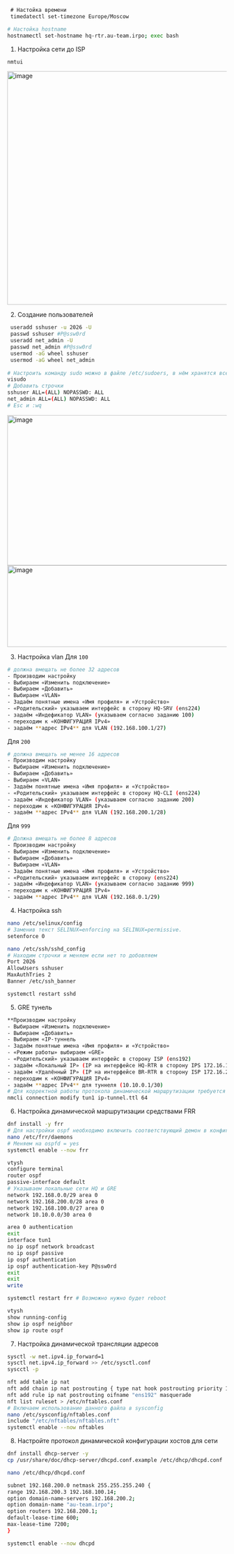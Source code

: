 ```bash
 # Настойка времени
 timedatectl set-timezone Europe/Moscow
```

```bash
# Настойка hostname
hostnamectl set-hostname hq-rtr.au-team.irpo; exec bash
```

1. Настройка сети до ISP
```bash
nmtui
```
<img width="782" height="535" alt="image" src="https://github.com/user-attachments/assets/eae9d9da-969e-47c1-b0c9-d6d7ffc08b07" />

2. Создание пользователей
```bash
 useradd sshuser -u 2026 -U
 passwd sshuser #P@ssw0rd
 useradd net_admin -U
 passwd net_admin #P@ssw0rd
 usermod -aG wheel sshuser
 usermod -aG wheel net_admin
 
# Настроить команду sudo можно в файле /etc/sudoers, в нём хранятся все нужные параметры.
visudo
# Добавить строчки
sshuser ALL=(ALL) NOPASSWD: ALL
net_admin ALL=(ALL) NOPASSWD: ALL
# Esc и :wq
```
<img width="797" height="344" alt="image" src="https://github.com/user-attachments/assets/52cc290f-a12c-4dd9-a764-30ca6e554694" />
<img width="873" height="187" alt="image" src="https://github.com/user-attachments/assets/eeae9a64-3d74-4f3f-b369-88d4a0a38464" />


3. Настройка vlan
Для `100`
```bash
# должна вмещать не более 32 адресов
- Производим настройку
- Выбираем «Изменить подключение»
- Выбираем «Добавить»
- Выбираем «VLAN»
- Задаём понятные имена «Имя профиля» и «Устройство»
- «Родительский» указываем интерфейс в сторону HQ-SRV (ens224)
- задаём «Индефикатор VLAN» (указываем согласно заданию 100)
- переходим к «КОНФИГУРАЦИЯ IPv4»
- задаём **адрес IPv4** для VLAN (192.168.100.1/27)
```

Для `200`
```bash
# должна вмещать не менее 16 адресов
- Производим настройку
- Выбираем «Изменить подключение»
- Выбираем «Добавить»
- Выбираем «VLAN»
- Задаём понятные имена «Имя профиля» и «Устройство»
- «Родительский» указываем интерфейс в сторону HQ-CLI (ens224)
- задаём «Индефикатор VLAN» (указываем согласно заданию 200)
- переходим к «КОНФИГУРАЦИЯ IPv4»
- задаём **адрес IPv4** для VLAN (192.168.200.1/28)
```

Для `999`
```bash
# Должна вмещать не более 8 адресов
- Производим настройку
- Выбираем «Изменить подключение»
- Выбираем «Добавить»
- Выбираем «VLAN»
- Задаём понятные имена «Имя профиля» и «Устройство»
- «Родительский» указываем интерфейс в сторону (ens224)
- задаём «Индефикатор VLAN» (указываем согласно заданию 999)
- переходим к «КОНФИГУРАЦИЯ IPv4»
- задаём **адрес IPv4** для VLAN (192.168.0.1/29)
```

4. Настройка ssh
```bash
nano /etc/selinux/config
# Заменив текст SELINUX=enforcing на SELINUX=permissive.
setenforce 0
```

```bash
nano /etc/ssh/sshd_config
# Находим строчки и меняем если нет то добовляем
Port 2026
AllowUsers sshuser
MaxAuthTries 2
Banner /etc/ssh_banner

systemctl restart sshd
```

5. GRE тунель
```bash
**Производим настройку
- Выбираем «Изменить подключение»
- Выбираем «Добавить»
- Выбираем «IP-туннель
- Задаём понятные имена «Имя профиля» и «Устройство»
- «Режим работы» выбираем «GRE»
- «Родительский» указываем интерфейс в сторону ISP (ens192)
- задаём «Локальный IP» (IP на интерфейсе HQ-RTR в сторону IPS 172.16.1.2)
- задаём «Удалённый IP» (IP на интерфейсе BR-RTR в сторону ISP 172.16.2.2)
- переходим к «КОНФИГУРАЦИЯ IPv4»
- задаём **адрес IPv4** для туннеля (10.10.0.1/30)
# Для корректной работы протокола динамической маршрутизации требуется увеличить параметр TTL на интерфейсе туннеля:
nmcli connection modify tun1 ip-tunnel.ttl 64
```

6. Настройка динамической маршрутизации средствами FRR
```bash
dnf install -y frr
# Для настройки ospf необходимо включить соответствующий демон в конфигурации /etc/frr/daemons
nano /etc/frr/daemons
# Меняем на ospfd = yes
systemctl enable --now frr
```

```bash
vtysh
configure terminal
router ospf
passive-interface default
# Указываем локальные сети HQ и GRE 
network 192.168.0.0/29 area 0
network 192.168.200.0/28 area 0
network 192.168.100.0/27 area 0
network 10.10.0.0/30 area 0

area 0 authentication
exit
interface tun1
no ip ospf network broadcast
no ip ospf passive
ip ospf authentication
ip ospf authentication-key P@ssw0rd 
exit
exit
write

systemctl restart frr # Возможно нужно будет reboot
```

```bash
vtysh
show running-config
show ip ospf neighbor
show ip route ospf
```

7. Настройка динамической трансляции адресов
```bash
sysctl -w net.ipv4.ip_forward=1
sysctl net.ipv4.ip_forward >> /etc/sysctl.conf
syscctl -p 

nft add table ip nat
nft add chain ip nat postrouting { type nat hook postrouting priority 100 \; }
nft add rule ip nat postrouting oifname "ens192" masquerade
nft list ruleset > /etc/nftables.conf
# Включаем использование данного файла в sysconfig
nano /etc/sysconfig/nftables.conf
include "/etc/nftables/nftables.nft"
systemctl enable --now nftables
```

8. Настройте протокол динамической конфигурации хостов для сети 
```bash 
dnf install dhcp-server -y
cp /usr/share/doc/dhcp-server/dhcpd.conf.example /etc/dhcp/dhcpd.conf

nano /etc/dhcp/dhcpd.conf

subnet 192.168.200.0 netmask 255.255.255.240 {  
range 192.168.200.3 192.168.100.14;  
option domain-name-servers 192.168.200.2;  
option domain-name "au-team.irpo";  
option routers 192.168.200.1;  
default-lease-time 600;  
max-lease-time 7200;  
}

systemctl enable --now dhcpd

```
